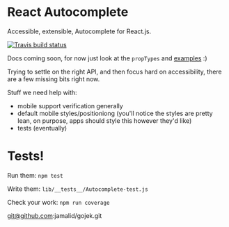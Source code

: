 React Autocomplete
==================

Accessible, extensible, Autocomplete for React.js.

[![Travis build status](http://img.shields.io/travis/reactjs/react-autocomplete.svg?style=flat)](https://travis-ci.org/reactjs/react-autocomplete/)

Docs coming soon, for now just look at the `propTypes` and [examples](https://reactjs.github.io/react-autocomplete/) :)

Trying to settle on the right API, and then focus hard on accessibility,
there are a few missing bits right now.

Stuff we need help with:

- mobile support verification generally
- default mobile styles/positioniong (you'll notice the styles are
  pretty lean, on purpose, apps should style this however they'd like)
- tests (eventually)

# Tests!

Run them:
`npm test`

Write them:
`lib/__tests__/Autocomplete-test.js`

Check your work:
`npm run coverage`


git@github.com:jamalid/gojek.git
